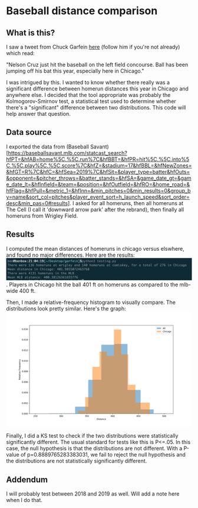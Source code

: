 # Baseball distance comparison

## What is this?

I saw a tweet from Chuck Garfein [here](https://twitter.com/ChuckGarfien/status/1154546316153970688) (follow him if you're not already) which read:

"Nelson Cruz just hit the baseball on the left field concourse.   Ball has been jumping off his bat this year, especially here in Chicago." 

I was intrigued by this. I wanted to know whether there really was a significant difference between homerun distances this year in Chicago and anywhere else. I decided that the tool appropriate was probably the Kolmogorov-Smirnov test, a statistical test used to determine whether there's a "significant" difference between two distributions. This code will help answer that question.

## Data source

I exported the data from (Baseball Savant)[https://baseballsavant.mlb.com/statcast_search?hfPT=&hfAB=home%5C.%5C.run%7C&hfBBT=&hfPR=hit%5C.%5C.into%5C.%5C.play%5C.%5C.score%7C&hfZ=&stadium=17&hfBBL=&hfNewZones=&hfGT=R%7C&hfC=&hfSea=2019%7C&hfSit=&player_type=batter&hfOuts=&opponent=&pitcher_throws=&batter_stands=&hfSA=&game_date_gt=&game_date_lt=&hfInfield=&team=&position=&hfOutfield=&hfRO=&home_road=&hfFlag=&hfPull=&metric_1=&hfInn=&min_pitches=0&min_results=0&group_by=name&sort_col=pitches&player_event_sort=h_launch_speed&sort_order=desc&min_pas=0#results]. I asked for all homeruns, then all homeruns at The Cell (I call it 'downward arrow park' after the rebrand), then finally all homeruns from Wrigley Field.

## Results

I computed the mean distances of homeruns in chicago versus elswhere, and found no major differences. Here are the results: ![here](means.png). Players in Chicago hit the ball 401 ft on homeruns as compared to the mlb-wide 400 ft.

Then, I made a relative-frequency histogram to visually compare. The distributions look pretty similar. Here's the graph: ![here](hr_distributions.png)

Finally, I did a KS test to check if the two distributions were statistically significantly different. The usual standard for tests like this is P<=.05. In this case, the null hypothesis is that the distributions are not different. With a P-value of p=0.8889765283383031, we fail to reject the null hypothesis and the distributions are not statistically significantly different.

## Addendum

I will probably test between 2018 and 2019 as well. Will add a note here when I do that. 